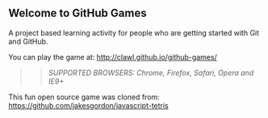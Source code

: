 ## Welcome to GitHub Games

A project based learning activity for people who are getting started with Git and GitHub.

You can play the game at: http://clawl.github.io/github-games/

>> _*SUPPORTED BROWSERS*: Chrome, Firefox, Safari, Opera and IE9+_

This fun open source game was cloned from: https://github.com/jakesgordon/javascript-tetris
